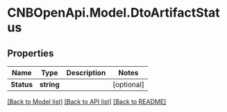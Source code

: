 # CNBOpenApi.Model.DtoArtifactStatus

## Properties

Name | Type | Description | Notes
------------ | ------------- | ------------- | -------------
**Status** | **string** |  | [optional] 

[[Back to Model list]](../../README.md#documentation-for-models) [[Back to API list]](../../README.md#documentation-for-api-endpoints) [[Back to README]](../../README.md)

